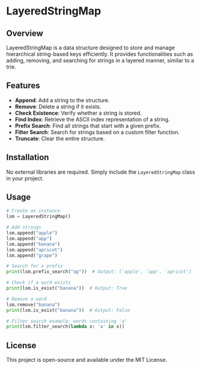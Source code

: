 # LayeredStringMap

## Overview
LayeredStringMap is a data structure designed to store and manage hierarchical string-based keys efficiently. It provides functionalities such as adding, removing, and searching for strings in a layered manner, similar to a trie.

## Features
- **Append**: Add a string to the structure.
- **Remove**: Delete a string if it exists.
- **Check Existence**: Verify whether a string is stored.
- **Find Index**: Retrieve the ASCII index representation of a string.
- **Prefix Search**: Find all strings that start with a given prefix.
- **Filter Search**: Search for strings based on a custom filter function.
- **Truncate**: Clear the entire structure.

## Installation
No external libraries are required. Simply include the `LayeredStringMap` class in your project.

## Usage
```python
# Create an instance
lsm = LayeredStringMap()

# Add strings
lsm.append("apple")
lsm.append("app")
lsm.append("banana")
lsm.append("apricot")
lsm.append("grape")

# Search for a prefix
print(lsm.prefix_search("ap"))  # Output: ['apple', 'app', 'apricot']

# Check if a word exists
print(lsm.is_exist("banana"))  # Output: True

# Remove a word
lsm.remove("banana")
print(lsm.is_exist("banana"))  # Output: False

# Filter search example: words containing 'a'
print(lsm.filter_search(lambda x: 'a' in x))
```

## License
This project is open-source and available under the MIT License.

